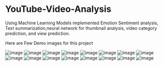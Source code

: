 # YouTube-Video-Analysis
Using Machine Learning Models implemented Emotion Sentiment analysis, Text summarization,neural network for thumbnail analysis, video category prediction, and view prediction.

Here are Few Demo images for this project

![image](https://github.com/Harsh-Aakoliya/YouTube-Video-Analysis/assets/106406594/29872839-1c6a-40b1-b326-7cd6605d7721)
![image](https://github.com/Harsh-Aakoliya/YouTube-Video-Analysis/assets/106406594/40a907af-a481-42ba-ab06-11e1ea2f2707)
![image](https://github.com/Harsh-Aakoliya/YouTube-Video-Analysis/assets/106406594/5827f1a8-efd7-42d0-b571-97b47f0030b6)
![image](https://github.com/Harsh-Aakoliya/YouTube-Video-Analysis/assets/106406594/69a44d2b-3b58-42bd-90e6-eff679d200c0)
![image](https://github.com/Harsh-Aakoliya/YouTube-Video-Analysis/assets/106406594/371ea261-159c-413d-b3f9-4ff580356f28)
![image](https://github.com/Harsh-Aakoliya/YouTube-Video-Analysis/assets/106406594/cf97327b-cf2f-49b4-a221-d3e1f53f76f9)
![image](https://github.com/Harsh-Aakoliya/YouTube-Video-Analysis/assets/106406594/8f72208e-fadb-4d36-9e23-6858b618c025)
![image](https://github.com/Harsh-Aakoliya/YouTube-Video-Analysis/assets/106406594/aec1727e-35da-4b18-8b7e-ba323ffa8930)
![image](https://github.com/Harsh-Aakoliya/YouTube-Video-Analysis/assets/106406594/c47ff3b9-2ab2-4335-b6c4-390882baf5fc)
![image](https://github.com/Harsh-Aakoliya/YouTube-Video-Analysis/assets/106406594/87a56d37-98ea-4ca1-ac46-9cc2a803da56)
![image](https://github.com/Harsh-Aakoliya/YouTube-Video-Analysis/assets/106406594/c990a20e-231b-4505-93f0-ac6e101bfa95)
![image](https://github.com/Harsh-Aakoliya/YouTube-Video-Analysis/assets/106406594/9d8f6512-d8f5-48d0-9d15-41aa2d5b4a86)
![image](https://github.com/Harsh-Aakoliya/YouTube-Video-Analysis/assets/106406594/acf13294-c99b-4c40-b382-fb5a9e887d3e)
![image](https://github.com/Harsh-Aakoliya/YouTube-Video-Analysis/assets/106406594/9390621c-1832-4332-abbd-dea33f00c1cb)
![image](https://github.com/Harsh-Aakoliya/YouTube-Video-Analysis/assets/106406594/8e9f0269-a909-4448-9e92-2a1bc265c86f)
![image](https://github.com/Harsh-Aakoliya/YouTube-Video-Analysis/assets/106406594/bad629f1-fde9-49ec-853f-0eb0a86fc8d7)
